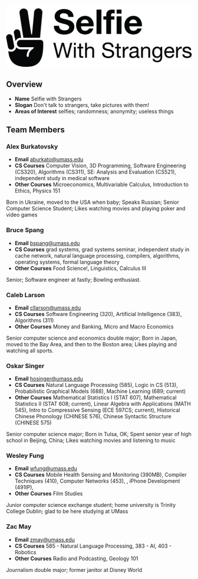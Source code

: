 ![](logo.png?raw=true)

## Overview

- **Name** Selfie with Strangers
- **Slogan** Don't talk to strangers, take pictures with them!
- **Areas of Interest** selfies; randomness; anonymity; useless things

## Team Members

### Alex Burkatovsky

- **Email** aburkato@umass.edu
- **CS Courses** Computer Vision, 3D Programming, Software Engineering (CS320), Algorithms (CS311), SE: Analysis and Evaluation (CS521), independent study in medical software
- **Other Courses** Microeconomics, Multivariable Calculus, Introduction to Ethics, Physics 151

Born in Ukraine, moved to the USA when baby; Speaks Russian; Senior Computer Science Student; Likes watching movies and playing poker and video games

### Bruce Spang

- **Email** bspang@umass.edu
- **CS Courses** grad systems, grad systems seminar, independent study in cache network, natural language processing, compilers, algorithms, operating systems, formal language theory
- **Other Courses** Food Science!, Linguistics, Calculus III

Senior; Software engineer at fastly; Bowling enthusiast.

### Caleb Larson

- **Email** cllarson@umass.edu
- **CS Courses** Software Engineering (320), Artificial Intelligence (383), Algorithms (311)
- **Other Courses** Money and Banking, Micro and Macro Economics

Senior computer science and economics double major; Born in Japan, moved to the Bay Area, and then to the Boston area; Likes playing and watching all sports.

### Oskar Singer

- **Email** hosinger@umass.edu
- **CS Courses** Natural Language Processing (585), Logic in CS (513), Probabilistic Graphical Models (688), Machine Learning (689; current)
- **Other Courses** Mathematical Statistics I (STAT 607), Mathematical Statistics II (STAT 608; current), Linear Algebra with Applications (MATH 545), Intro to Compressive Sensing (ECE 597CS; current), Historical Chinese Phonology (CHINESE 576), Chinese Syntactic Structure (CHINESE 575)

Senior computer science major; Born in Tulsa, OK; Spent senior year of high school in Beijing, China; Likes watching movies and listening to music

### Wesley Fung

- **Email** wfung@umass.edu
- **CS Courses** Mobile Health Sensing and Monitoring (390MB), Compiler Techniques (410), Computer Networks (453), , iPhone Development (491IP),
- **Other Courses** Film Studies

Junior computer science exchange student; home university is Trinity College Dublin; glad to be here studying at UMass

### Zac May

- **Email** zmay@umass.edu
- **CS Courses** 585 - Natural Language Processing, 383 - AI, 403 - Robotics
- **Other Courses** Radio and Podcasting, Geology 101

Journalism double major; former janitor at Disney World
